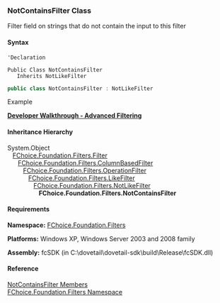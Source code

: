 ﻿### NotContainsFilter Class

Filter field on strings that do not contain the input to this filter

#### Syntax

```vbnet
'Declaration

Public Class NotContainsFilter 
   Inherits NotLikeFilter
```

```csharp
public class NotContainsFilter : NotLikeFilter
```

Example

[**Developer Walkthrough - Advanced Filtering**](/articles/walkthroughs/filtering.md)

#### Inheritance Hierarchy

System.Object  
   [FChoice.Foundation.Filters.Filter](fcSDK~FChoice.Foundation.Filters.Filter.md)  
      [FChoice.Foundation.Filters.ColumnBasedFilter](fcSDK~FChoice.Foundation.Filters.ColumnBasedFilter.md)  
         [FChoice.Foundation.Filters.OperationFilter](fcSDK~FChoice.Foundation.Filters.OperationFilter.md)  
            [FChoice.Foundation.Filters.LikeFilter](fcSDK~FChoice.Foundation.Filters.LikeFilter.md)  
               [FChoice.Foundation.Filters.NotLikeFilter](fcSDK~FChoice.Foundation.Filters.NotLikeFilter.md)  
                  **FChoice.Foundation.Filters.NotContainsFilter**  

#### Requirements

**Namespace:** [FChoice.Foundation.Filters](fcSDK~FChoice.Foundation.Filters_namespace.md)

**Platforms:** Windows XP, Windows Server 2003 and 2008 family

**Assembly:** fcSDK (in C:\\dovetail\\dovetail-sdk\\build\\Release\\fcSDK.dll)

#### Reference

[NotContainsFilter Members](fcSDK~FChoice.Foundation.Filters.NotContainsFilter_members.md)  
[FChoice.Foundation.Filters Namespace](fcSDK~FChoice.Foundation.Filters_namespace.md)